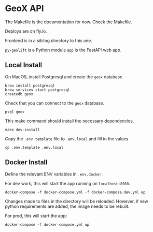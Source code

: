 GeoX API
=========

The Makefile is the documentation for now. Check the Makefile.

Deploys are on fly.io.

Frontend is in a sibling directory to this one.

``py-geolift`` is a Python module
``app`` is the FastAPI web app.

Local Install
-------------

On MacOS, install Postgresql and create the `geox` database.

```shell
brew install postgresql
brew services start postgresql
createdb geox
```

Check that you can connect to the `geox` database.

```shell
psql geox
```

This make command should install the necessary dependencies.

```shell
make dev-install
```


Copy the `.env.template` file to `.env.local` and fill in the values

```shell
cp .env.template .env.local
```


Docker Install
---------------

Define the relevant ENV variables in `.env.docker`.

For dev work, this will start the app running on `localhost:8080`.
```
docker-compose -f docker-compose.yml -f docker-compose.dev.yml up
```

Changes made to files in the directory will be reloaded.
However, if new python requirements are added, the image needs to be rebuilt.

For prod, this will start the app:
```
docker-compose -f docker-compose.yml up
```
